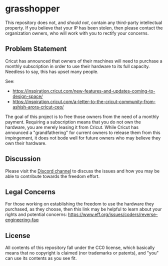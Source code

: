 # grasshopper

This repository does not, and *should not*, contain any third-party intellectual property.
If you believe that your IP has been stolen, then please contact the organization owners,
who will work with you to rectify your concerns.

## Problem Statement
Cricut has announced that owners of their machines will need to purchase a monthly
subscription in order to use their hardware to its full capacity. Needless to say,
this has upset many people.

See:
* https://inspiration.cricut.com/new-features-and-updates-coming-to-design-space/
* https://inspiration.cricut.com/a-letter-to-the-cricut-community-from-ashish-arora-cricut-ceo/

The goal of this project is to free those owners from the need of a monthly payment.
Requiring a subscription means that you do not own the hardware, you are merely
leasing it from Cricut. While Cricut has announced a "grandfathering" for current
owners to release them from this impingement, it does not bode well for future owners
who may believe they own their hardware.

## Discussion
Please visit the [Discord channel](https://discord.com/invite/YWtmzsEPys) to discuss
the issues and how you may be able to contribute towards the freedom effort.

## Legal Concerns
For those working on establishing the freedom to use the hardware they purchased,
as they choose, then this link may be helpful to learn about your rights and
potential concerns:
https://www.eff.org/issues/coders/reverse-engineering-faq

## License
All contents of this repository fall under the CC0 license, which basically means that
no copyright is claimed (nor trademarks or patents), and "you" can use its contents
as you see fit.
